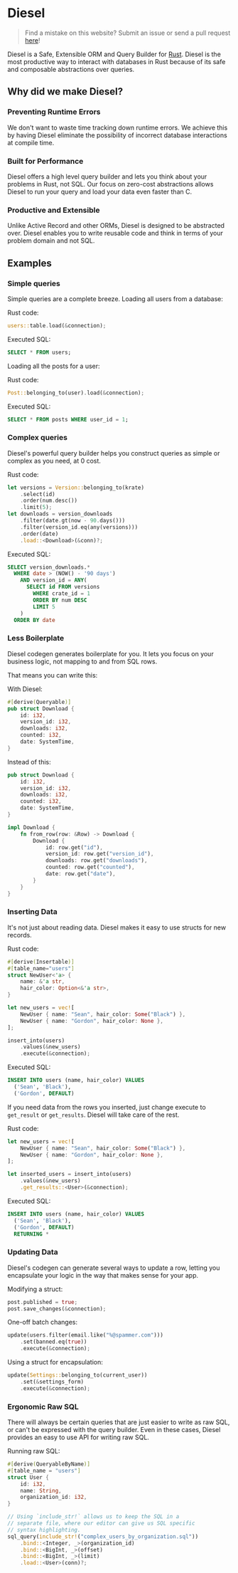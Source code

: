# Diesel

> Find a mistake on this website? Submit an issue or send a pull request [here](https://github.com/sgrif/diesel.rs-website)!

Diesel is a Safe, Extensible ORM and Query Builder for [Rust](https://www.rust-lang.org).
Diesel is the most productive way to interact with databases in Rust
because of its safe and composable abstractions over queries.

## Why did we make Diesel?

### Preventing Runtime Errors

We don't want to waste time tracking down runtime errors. We achieve this
by having Diesel eliminate the possibility of incorrect database interactions at compile time.

### Built for Performance

Diesel offers a high level query builder and lets you think about your problems in Rust, not SQL.
Our focus on zero-cost abstractions allows Diesel to run your query and load your data even faster than C.

### Productive and Extensible

Unlike Active Record and other ORMs, Diesel is designed to be abstracted over.
Diesel enables you to write reusable code and think in terms of your problem domain and not SQL.

## Examples

### Simple queries

Simple queries are a complete breeze. Loading all users from a database:

Rust code:

```rust
users::table.load(&connection);
```

Executed SQL:

```sql
SELECT * FROM users;
```

Loading all the posts for a user:

Rust code:

```rust
Post::belonging_to(user).load(&connection);
```

Executed SQL:

```sql
SELECT * FROM posts WHERE user_id = 1;
```

### Complex queries

Diesel's powerful query builder helps you construct queries as simple or complex
as you need, at 0 cost.

Rust code:

```rust
let versions = Version::belonging_to(krate)
    .select(id)
    .order(num.desc())
    .limit(5);
let downloads = version_downloads
    .filter(date.gt(now - 90.days()))
    .filter(version_id.eq(any(versions)))
    .order(date)
    .load::<Download>(&conn)?;
```

Executed SQL:

```sql
SELECT version_downloads.*
  WHERE date > (NOW() - '90 days')
    AND version_id = ANY(
      SELECT id FROM versions
        WHERE crate_id = 1
        ORDER BY num DESC
        LIMIT 5
    )
  ORDER BY date
```

### Less Boilerplate

Diesel codegen generates boilerplate for you. It lets you focus on your business logic,
not mapping to and from SQL rows.

That means you can write this:

With Diesel:

```rust
#[derive(Queryable)]
pub struct Download {
    id: i32,
    version_id: i32,
    downloads: i32,
    counted: i32,
    date: SystemTime,
}
```

Instead of this:

```rust
pub struct Download {
    id: i32,
    version_id: i32,
    downloads: i32,
    counted: i32,
    date: SystemTime,
}

impl Download {
    fn from_row(row: &Row) -> Download {
        Download {
            id: row.get("id"),
            version_id: row.get("version_id"),
            downloads: row.get("downloads"),
            counted: row.get("counted"),
            date: row.get("date"),
        }
    }
}
```

### Inserting Data

It's not just about reading data. Diesel makes it easy to use structs for new records.

Rust code:

```rust
#[derive(Insertable)]
#[table_name="users"]
struct NewUser<'a> {
    name: &'a str,
    hair_color: Option<&'a str>,
}

let new_users = vec![
    NewUser { name: "Sean", hair_color: Some("Black") },
    NewUser { name: "Gordon", hair_color: None },
];

insert_into(users)
    .values(&new_users)
    .execute(&connection);
```

Executed SQL:

```sql
INSERT INTO users (name, hair_color) VALUES
  ('Sean', 'Black'),
  ('Gordon', DEFAULT)
```

If you need data from the rows you inserted, just change execute to `get_result` or `get_results`.
Diesel will take care of the rest.

Rust code:

```rust
let new_users = vec![
    NewUser { name: "Sean", hair_color: Some("Black") },
    NewUser { name: "Gordon", hair_color: None },
];

let inserted_users = insert_into(users)
    .values(&new_users)
    .get_results::<User>(&connection);
```

Executed SQL:

```sql
INSERT INTO users (name, hair_color) VALUES
  ('Sean', 'Black'),
  ('Gordon', DEFAULT)
  RETURNING *
```

### Updating Data

Diesel's codegen can generate several ways to update a row,
letting you encapsulate your logic in the way that makes sense for your app.

Modifying a struct:

```rust
post.published = true;
post.save_changes(&connection);
```

One-off batch changes:

```rust
update(users.filter(email.like("%@spammer.com")))
    .set(banned.eq(true))
    .execute(&connection);
```

Using a struct for encapsulation:

```rust
update(Settings::belonging_to(current_user))
    .set(&settings_form)
    .execute(&connection);
```

### Ergonomic Raw SQL

There will always be certain queries that are just easier to write as raw SQL,
or can't be expressed with the query builder. Even in these cases, Diesel provides
an easy to use API for writing raw SQL.

Running raw SQL:

```rust
#[derive(QueryableByName)]
#[table_name = "users"]
struct User {
    id: i32,
    name: String,
    organization_id: i32,
}

// Using `include_str!` allows us to keep the SQL in a
// separate file, where our editor can give us SQL specific
// syntax highlighting.
sql_query(include_str!("complex_users_by_organization.sql"))
    .bind::<Integer, _>(organization_id)
    .bind::<BigInt, _>(offset)
    .bind::<BigInt, _>(limit)
    .load::<User>(conn)?;
```
